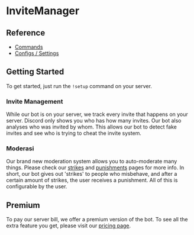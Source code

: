 # InviteManager

## Reference

- [Commands](/id-ID/reference/commands.md)
- [Configs / Settings](/id-ID/reference/settings.md)

## Getting Started

To get started, just run the `!setup` command on your server.

### Invite Management

While our bot is on your server, we track every invite that happens on your server. Discord only shows you who has how many invites. Our bot also analyses who was invited by whom. This allows our bot to detect fake invites and see who is trying to cheat the invite system.

### Moderasi

Our brand new moderation system allows you to auto-moderate many things. Please check our [strikes](/id-ID/modules/moderation/strikes.md) and [punishments](/id-ID/modules/moderation/punishments.md) pages for more info. In short, our bot gives out 'strikes' to people who misbehave, and after a certain amount of strikes, the user receives a punishment. All of this is configurable by the user.

## Premium

To pay our server bill, we offer a premium version of the bot. To see all the extra feature you get, please visit our [pricing page](/id-ID/premium/features.md).
